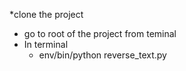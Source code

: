 *clone the project
* go to root of the project from teminal
* In terminal
	* env/bin/python reverse_text.py

